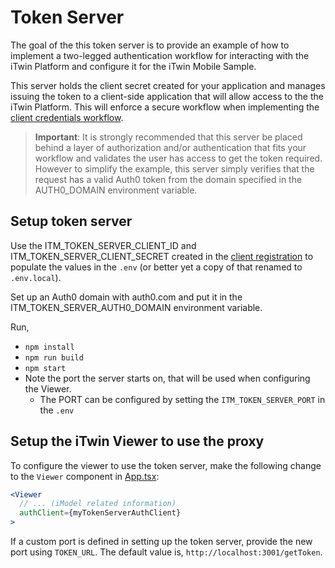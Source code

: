 # Token Server

The goal of the this token server is to provide an example of how to implement a two-legged authentication workflow for interacting with the iTwin Platform and configure it for the iTwin Mobile Sample.

This server holds the client secret created for your application and manages issuing the token to a client-side application that will allow access to the
the iTwin Platform. This will enforce a secure workflow when implementing the [client credentials workflow](https://developer.bentley.com/apis/overview/authorization/#clientcredentialflow).

> __Important__: It is strongly recommended that this server be placed behind a layer of authorization and/or authentication that fits your workflow and validates the user has access to get the token required. However to simplify the example, this server simply verifies that the request has a valid Auth0 token from the domain specified in the AUTH0_DOMAIN environment variable.

## Setup token server

Use the ITM_TOKEN_SERVER_CLIENT_ID and ITM_TOKEN_SERVER_CLIENT_SECRET created in the [client registration](../README.md#client-registration) to populate the values in the `.env` (or better yet a copy of that renamed to `.env.local`).

Set up an Auth0 domain with auth0.com and put it in the ITM_TOKEN_SERVER_AUTH0_DOMAIN environment variable.

Run,

- `npm install`
- `npm run build`
- `npm start`
- Note the port the server starts on, that will be used when configuring the Viewer.
  - The PORT can be configured by setting the `ITM_TOKEN_SERVER_PORT` in the `.env`

## Setup the iTwin Viewer to use the proxy

To configure the viewer to use the token server, make the following change to the `Viewer` component in [App.tsx](../react-viewer/src/App.tsx):

```jsx
<Viewer
  // ... (iModel related information)
  authClient={myTokenServerAuthClient}
>
```

If a custom port is defined in setting up the token server, provide the new port using `TOKEN_URL`. The default value is, `http://localhost:3001/getToken`.
